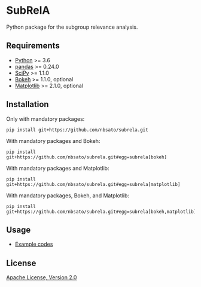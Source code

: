SubRelA
=======

Python package for the subgroup relevance analysis.

Requirements
------------

* [Python][] >= 3.6
* [pandas][] >= 0.24.0
* [SciPy][] >= 1.1.0
* [Bokeh][] >= 1.1.0, optional
* [Matplotlib][] >= 2.1.0, optional

[Python]: https://www.python.org/
[pandas]: https://pandas.pydata.org/
[SciPy]: https://www.scipy.org/
[Bokeh]: https://bokeh.org/
[Matplotlib]: https://matplotlib.org/

Installation
------------

Only with mandatory packages:
```shell
pip install git+https://github.com/nbsato/subrela.git
```

With mandatory packages and Bokeh:
```shell
pip install git+https://github.com/nbsato/subrela.git#egg=subrela[bokeh]
```

With mandatory packages and Matplotlib:
```shell
pip install git+https://github.com/nbsato/subrela.git#egg=subrela[matplotlib]
```

With mandatory packages, Bokeh, and Matplotlib:
```shell
pip install git+https://github.com/nbsato/subrela.git#egg=subrela[bokeh,matplotlib]
```

Usage
-----

* [Example codes](docs/example.html)

License
-------

[Apache License, Version 2.0](LICENSE)
